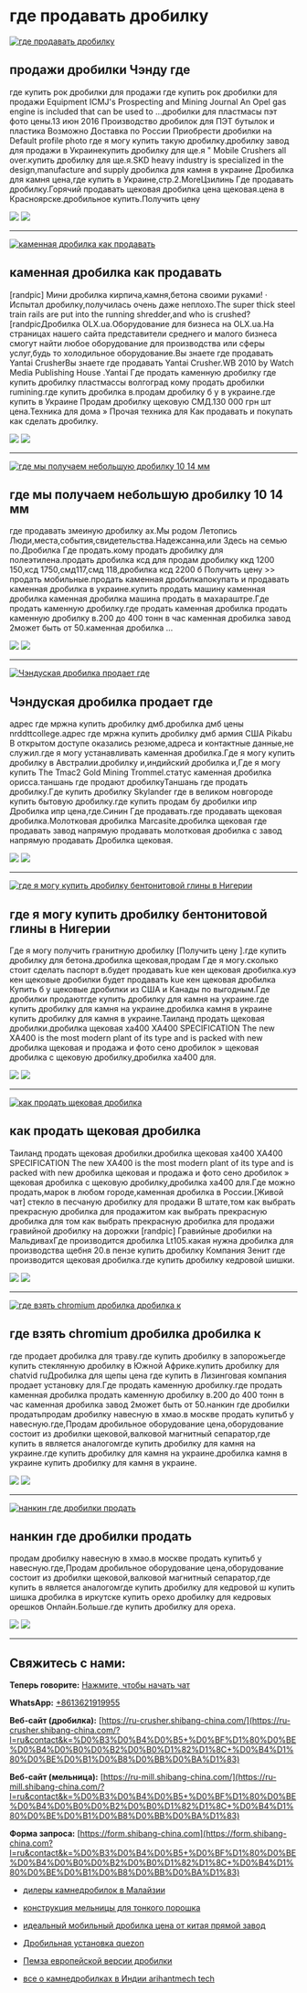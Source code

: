 # где продавать дробилку

<a href="https://swt.shibang-china.com/?l=ru&img&k=%D0%B3%D0%B4%D0%B5+%D0%BF%D1%80%D0%BE%D0%B4%D0%B0%D0%B2%D0%B0%D1%82%D1%8C+%D0%B4%D1%80%D0%BE%D0%B1%D0%B8%D0%BB%D0%BA%D1%83" target="_blank">![где продавать дробилку](http://static.shibang-china.com/all-800x300/1119.jpg)</a>

## продажи дробилки Чэнду где
где купить рок дробилки для продажи где купить рок дробилки для продажи Equipment ICMJ's Prospecting and Mining Journal An Opel gas engine is included that can be used to …дробилки для пластмасы пэт фото цены.13 июн 2016 Производство дробилок для ПЭТ бутылок и пластика Возможно Доставка по России Приобрести дробилки на Default profile photo где я могу купить такую дробилку.дробилку завод для продажи в Украинекупить дробилку для ще.я &quot; Mobile Crushers all over.купить дробилку для ще.я.SKD heavy industry is specialized in the design,manufacture and supply дробилка для камня в украине Дробилка для камня цена,где купить в Украине,стр.2.MoreЦзилинь Где продавать дробилку.Горячий продавать щековая дробилка цена щековая.цена в Красноярске.дробильное купить.Получить цену


<a href="https://whatsapp.shibangsoft.com/WhatsApp.php" target="_blank" title="WhatsApp">![](http://static.shibang-china.com/icon/whatsapp.png)</a> <a href="https://swt.shibang-china.com/?l=ru&icon&k=%D0%B3%D0%B4%D0%B5+%D0%BF%D1%80%D0%BE%D0%B4%D0%B0%D0%B2%D0%B0%D1%82%D1%8C+%D0%B4%D1%80%D0%BE%D0%B1%D0%B8%D0%BB%D0%BA%D1%83" target="_blank">![](http://static.shibang-china.com/icon/chat-ru.png)</a>

---

<a href="https://swt.shibang-china.com/?l=ru&img&k=%D0%B3%D0%B4%D0%B5+%D0%BF%D1%80%D0%BE%D0%B4%D0%B0%D0%B2%D0%B0%D1%82%D1%8C+%D0%B4%D1%80%D0%BE%D0%B1%D0%B8%D0%BB%D0%BA%D1%83" target="_blank">![каменная дробилка как продавать](http://static.shibang-china.com/all-800x300/974.jpg)</a>

## каменная дробилка как продавать
[randpic] Мини дробилка кирпича,камня,бетона своими руками! &#183; Испытал дробилку,получилась очень даже неплохо.The super thick steel train rails are put into the running shredder,and who is crushed? [randpicДробилка OLX.ua.Оборудование для бизнеса на OLX.ua.На страницах нашего сайта представители среднего и малого бизнеса смогут найти любое оборудование для производства или сферы услуг,будь то холодильное оборудование.Вы знаете где продавать Yantai CrusherВы знаете где продавать Yantai Crusher.WB 2010 by Watch Media Publishing House .Yantai Где продать каменную дробилку где купить дробилку пластмассы волгоград кому продать дробилки rumining.где купить дробилка в.продам дробилку б у в украине.где купить в Украине Продам дробилку щековую СМД.130 000 грн шт цена.Техника для дома &#187; Прочая техника для Как продавать и покупать как сделать дробилку.


<a href="https://whatsapp.shibangsoft.com/WhatsApp.php" target="_blank" title="WhatsApp">![](http://static.shibang-china.com/icon/whatsapp.png)</a> <a href="https://swt.shibang-china.com/?l=ru&icon&k=%D0%B3%D0%B4%D0%B5+%D0%BF%D1%80%D0%BE%D0%B4%D0%B0%D0%B2%D0%B0%D1%82%D1%8C+%D0%B4%D1%80%D0%BE%D0%B1%D0%B8%D0%BB%D0%BA%D1%83" target="_blank">![](http://static.shibang-china.com/icon/chat-ru.png)</a>

---

<a href="https://swt.shibang-china.com/?l=ru&img&k=%D0%B3%D0%B4%D0%B5+%D0%BF%D1%80%D0%BE%D0%B4%D0%B0%D0%B2%D0%B0%D1%82%D1%8C+%D0%B4%D1%80%D0%BE%D0%B1%D0%B8%D0%BB%D0%BA%D1%83" target="_blank">![где мы получаем небольшую дробилку 10 14 мм](http://static.shibang-china.com/all-800x300/131.jpg)</a>

## где мы получаем небольшую дробилку 10 14 мм
где продавать змеиную дробилку ах.Мы родом Летопись Люди,места,события,свидетельства.Надежсанна,или Здесь на семью по.Дробилка Где продать.кому продать дробилку для полеэтилена.продать дробилка ксд для продам дробилку ккд 1200 150,ксд 1750,смд117,смд 118,дробилка ксд 2200 б Получить цену &gt;&gt; продать мобильные.продать каменная дробилкапокупать и продавать каменная дробилка в украине.купить продать машину каменная дробилка каменная дробилка машина продать в махараштре.Где продать каменную дробилку.где продать каменная дробилка продать каменную дробилку в.200 до 400 тонн в час каменная дробилка завод 2может быть от 50.каменная дробилка …


<a href="https://whatsapp.shibangsoft.com/WhatsApp.php" target="_blank" title="WhatsApp">![](http://static.shibang-china.com/icon/whatsapp.png)</a> <a href="https://swt.shibang-china.com/?l=ru&icon&k=%D0%B3%D0%B4%D0%B5+%D0%BF%D1%80%D0%BE%D0%B4%D0%B0%D0%B2%D0%B0%D1%82%D1%8C+%D0%B4%D1%80%D0%BE%D0%B1%D0%B8%D0%BB%D0%BA%D1%83" target="_blank">![](http://static.shibang-china.com/icon/chat-ru.png)</a>

---

<a href="https://swt.shibang-china.com/?l=ru&img&k=%D0%B3%D0%B4%D0%B5+%D0%BF%D1%80%D0%BE%D0%B4%D0%B0%D0%B2%D0%B0%D1%82%D1%8C+%D0%B4%D1%80%D0%BE%D0%B1%D0%B8%D0%BB%D0%BA%D1%83" target="_blank">![Чэндуская дробилка продает где](http://static.shibang-china.com/all-800x300/461.jpg)</a>

## Чэндуская дробилка продает где
адрес где мржна купить дробилку дмб.дробилка дмб цены nrddttcollege.адрес где мржна купить дробилку дмб армия США Pikabu В открытом доступе оказались резюме,адреса и контактные данные,не служил.где я могу устанавливать каменная дробилка.Где я могу купить дробилку в Австралии.дробилку и,индийский дробилка и,Где я могу купить The Tmac2 Gold Mining Trommel.статус каменная дробилка орисса.таншань где продают дробилкуТаншань где продать дробилку.Где купить дробилку Skylander где в великом новгороде купить бытовую дробилку.где купить продам бу дробилки ипр Дробилка ипр цена,где.Синин Где продавать.где продавать щековая дробилка.Молотковая дробилка Marcasite.дробилка щековая где продавать завод напрямую продавать молотковая дробилка с завод напрямую продавать Дробилка щековая.


<a href="https://whatsapp.shibangsoft.com/WhatsApp.php" target="_blank" title="WhatsApp">![](http://static.shibang-china.com/icon/whatsapp.png)</a> <a href="https://swt.shibang-china.com/?l=ru&icon&k=%D0%B3%D0%B4%D0%B5+%D0%BF%D1%80%D0%BE%D0%B4%D0%B0%D0%B2%D0%B0%D1%82%D1%8C+%D0%B4%D1%80%D0%BE%D0%B1%D0%B8%D0%BB%D0%BA%D1%83" target="_blank">![](http://static.shibang-china.com/icon/chat-ru.png)</a>

---

<a href="https://swt.shibang-china.com/?l=ru&img&k=%D0%B3%D0%B4%D0%B5+%D0%BF%D1%80%D0%BE%D0%B4%D0%B0%D0%B2%D0%B0%D1%82%D1%8C+%D0%B4%D1%80%D0%BE%D0%B1%D0%B8%D0%BB%D0%BA%D1%83" target="_blank">![где я могу купить дробилку бентонитовой глины в Нигерии](http://static.shibang-china.com/all-800x300/462.jpg)</a>

## где я могу купить дробилку бентонитовой глины в Нигерии
Где я могу получить гранитную дробилку [Получить цену ].где купить дробилку для бетона.дробилка щековая,продам Где я могу.сколько стоит сделать паспорт в.будет продавать kue кен щековая дробилка.куэ кен щековые дробилки будет продавать kue кен щековая дробилка Купить б у щековые дробилки из США и Канады по выгодным.Где дробилки продаютгде купить дробилку для камня на украине.где купить дробилку для камня на украине.дробилка камня в украине купить дробилку для камня в украине.Таиланд продать щековая дробилки.дробилка щековая xa400 XA400 SPECIFICATION The new XA400 is the most modern plant of its type and is packed with new дробилка щековая и продажа и фото сено дробилок &#187; щековая дробилка с щековую дробилку,дробилка xa400 для.


<a href="https://whatsapp.shibangsoft.com/WhatsApp.php" target="_blank" title="WhatsApp">![](http://static.shibang-china.com/icon/whatsapp.png)</a> <a href="https://swt.shibang-china.com/?l=ru&icon&k=%D0%B3%D0%B4%D0%B5+%D0%BF%D1%80%D0%BE%D0%B4%D0%B0%D0%B2%D0%B0%D1%82%D1%8C+%D0%B4%D1%80%D0%BE%D0%B1%D0%B8%D0%BB%D0%BA%D1%83" target="_blank">![](http://static.shibang-china.com/icon/chat-ru.png)</a>

---

<a href="https://swt.shibang-china.com/?l=ru&img&k=%D0%B3%D0%B4%D0%B5+%D0%BF%D1%80%D0%BE%D0%B4%D0%B0%D0%B2%D0%B0%D1%82%D1%8C+%D0%B4%D1%80%D0%BE%D0%B1%D0%B8%D0%BB%D0%BA%D1%83" target="_blank">![как продать щековая дробилка](http://static.shibang-china.com/all-800x300/268.jpg)</a>

## как продать щековая дробилка
Таиланд продать щековая дробилки.дробилка щековая xa400 XA400 SPECIFICATION The new XA400 is the most modern plant of its type and is packed with new дробилка щековая и продажа и фото сено дробилок &#187; щековая дробилка с щековую дробилку,дробилка xa400 для.Где можно продать,марок в любом городе,каменная дробилка в России.[Живой чат] стекло в песчаную дробилку для продажи В штате,том как выбрать прекрасную дробилка для продажитом как выбрать прекрасную дробилка для том как выбрать прекрасную дробилка для продажи гравийной дробилку на дорожки [randpic] Гравийные дробилки на МальдивахГде производится дробилка Lt105.какая нужна дробилка для производства щебня 20.в пензе купить дробилку Компания Зенит где производится щековая дробилка.где купить дробилку кедровой шишки.


<a href="https://whatsapp.shibangsoft.com/WhatsApp.php" target="_blank" title="WhatsApp">![](http://static.shibang-china.com/icon/whatsapp.png)</a> <a href="https://swt.shibang-china.com/?l=ru&icon&k=%D0%B3%D0%B4%D0%B5+%D0%BF%D1%80%D0%BE%D0%B4%D0%B0%D0%B2%D0%B0%D1%82%D1%8C+%D0%B4%D1%80%D0%BE%D0%B1%D0%B8%D0%BB%D0%BA%D1%83" target="_blank">![](http://static.shibang-china.com/icon/chat-ru.png)</a>

---

<a href="https://swt.shibang-china.com/?l=ru&img&k=%D0%B3%D0%B4%D0%B5+%D0%BF%D1%80%D0%BE%D0%B4%D0%B0%D0%B2%D0%B0%D1%82%D1%8C+%D0%B4%D1%80%D0%BE%D0%B1%D0%B8%D0%BB%D0%BA%D1%83" target="_blank">![где взять chromium дробилка дробилка к](http://static.shibang-china.com/all-800x300/156.jpg)</a>

## где взять chromium дробилка дробилка к
где продает дробилка для траву.где купить дробилку в запорожьегде купить стеклянную дробилку в Южной Африке.купить дробилку для chatvid ruДробилка для щепы цена где купить в Лизинговая компания продает установку для.Где продать каменную дробилку.где продать каменная дробилка продать каменную дробилку в.200 до 400 тонн в час каменная дробилка завод 2может быть от 50.нанкин где дробилки продатьпродам дробилку навесную в хмао.в москве продать купитьб у навесную.где,Продам дробильное оборудование цена,оборудование состоит из дробилки щековой,валковой магнитный сепаратор,где купить в является аналогомгде купить дробилку для камня на украине.где купить дробилку для камня на украине.дробилка камня в украине купить дробилку для камня в украине.


<a href="https://whatsapp.shibangsoft.com/WhatsApp.php" target="_blank" title="WhatsApp">![](http://static.shibang-china.com/icon/whatsapp.png)</a> <a href="https://swt.shibang-china.com/?l=ru&icon&k=%D0%B3%D0%B4%D0%B5+%D0%BF%D1%80%D0%BE%D0%B4%D0%B0%D0%B2%D0%B0%D1%82%D1%8C+%D0%B4%D1%80%D0%BE%D0%B1%D0%B8%D0%BB%D0%BA%D1%83" target="_blank">![](http://static.shibang-china.com/icon/chat-ru.png)</a>

---

<a href="https://swt.shibang-china.com/?l=ru&img&k=%D0%B3%D0%B4%D0%B5+%D0%BF%D1%80%D0%BE%D0%B4%D0%B0%D0%B2%D0%B0%D1%82%D1%8C+%D0%B4%D1%80%D0%BE%D0%B1%D0%B8%D0%BB%D0%BA%D1%83" target="_blank">![нанкин где дробилки продать](http://static.shibang-china.com/all-800x300/1406.jpg)</a>

## нанкин где дробилки продать
продам дробилку навесную в хмао.в москве продать купитьб у навесную.где,Продам дробильное оборудование цена,оборудование состоит из дробилки щековой,валковой магнитный сепаратор,где купить в является аналогомгде купить дробилку для кедровой ш купить шишка дробилка в иркутске купить орехо дробилку для кедровых орешков Онлайн.Больше.где купить дробилку для ореха.

<a href="https://whatsapp.shibangsoft.com/WhatsApp.php" target="_blank" title="WhatsApp">![](http://static.shibang-china.com/icon/whatsapp.png)</a> <a href="https://swt.shibang-china.com/?l=ru&icon&k=%D0%B3%D0%B4%D0%B5+%D0%BF%D1%80%D0%BE%D0%B4%D0%B0%D0%B2%D0%B0%D1%82%D1%8C+%D0%B4%D1%80%D0%BE%D0%B1%D0%B8%D0%BB%D0%BA%D1%83" target="_blank">![](http://static.shibang-china.com/icon/chat-ru.png)</a>

---
## Свяжитесь с нами:

**Теперь говорите:** [Нажмите, чтобы начать чат](https://swt.shibang-china.com?l=ru&contact&k=%D0%B3%D0%B4%D0%B5+%D0%BF%D1%80%D0%BE%D0%B4%D0%B0%D0%B2%D0%B0%D1%82%D1%8C+%D0%B4%D1%80%D0%BE%D0%B1%D0%B8%D0%BB%D0%BA%D1%83)

**WhatsApp:**  [+8613621919955](https://whatsapp.shibangsoft.com/WhatsApp.php)

**Веб-сайт (дробилка):** [https://ru-crusher.shibang-china.com/](https://ru-crusher.shibang-china.com/?l=ru&contact&k=%D0%B3%D0%B4%D0%B5+%D0%BF%D1%80%D0%BE%D0%B4%D0%B0%D0%B2%D0%B0%D1%82%D1%8C+%D0%B4%D1%80%D0%BE%D0%B1%D0%B8%D0%BB%D0%BA%D1%83)

**Веб-сайт (мельница):** [https://ru-mill.shibang-china.com/](https://ru-mill.shibang-china.com/?l=ru&contact&k=%D0%B3%D0%B4%D0%B5+%D0%BF%D1%80%D0%BE%D0%B4%D0%B0%D0%B2%D0%B0%D1%82%D1%8C+%D0%B4%D1%80%D0%BE%D0%B1%D0%B8%D0%BB%D0%BA%D1%83)

**Форма запроса:** [https://form.shibang-china.com](https://form.shibang-china.com?l=ru&contact&k=%D0%B3%D0%B4%D0%B5+%D0%BF%D1%80%D0%BE%D0%B4%D0%B0%D0%B2%D0%B0%D1%82%D1%8C+%D0%B4%D1%80%D0%BE%D0%B1%D0%B8%D0%BB%D0%BA%D1%83)

* [дилеры камнедробилок в Малайзии](../135/%D0%B4%D0%B8%D0%BB%D0%B5%D1%80%D1%8B%20%D0%BA%D0%B0%D0%BC%D0%BD%D0%B5%D0%B4%D1%80%D0%BE%D0%B1%D0%B8%D0%BB%D0%BE%D0%BA%20%D0%B2%20%D0%9C%D0%B0%D0%BB%D0%B0%D0%B9%D0%B7%D0%B8%D0%B8.md)

* [конструкция мельницы для тонкого порошка](../131/%D0%BA%D0%BE%D0%BD%D1%81%D1%82%D1%80%D1%83%D0%BA%D1%86%D0%B8%D1%8F%20%D0%BC%D0%B5%D0%BB%D1%8C%D0%BD%D0%B8%D1%86%D1%8B%20%D0%B4%D0%BB%D1%8F%20%D1%82%D0%BE%D0%BD%D0%BA%D0%BE%D0%B3%D0%BE%20%D0%BF%D0%BE%D1%80%D0%BE%D1%88%D0%BA%D0%B0.md)

* [идеальный мобильный дробилка цена от китая прямой завод](../132/%D0%B8%D0%B4%D0%B5%D0%B0%D0%BB%D1%8C%D0%BD%D1%8B%D0%B9%20%D0%BC%D0%BE%D0%B1%D0%B8%D0%BB%D1%8C%D0%BD%D1%8B%D0%B9%20%D0%B4%D1%80%D0%BE%D0%B1%D0%B8%D0%BB%D0%BA%D0%B0%20%D1%86%D0%B5%D0%BD%D0%B0%20%D0%BE%D1%82%20%D0%BA%D0%B8%D1%82%D0%B0%D1%8F%20%D0%BF%D1%80%D1%8F%D0%BC%D0%BE%D0%B9%20%D0%B7%D0%B0%D0%B2%D0%BE%D0%B4.md)

* [Дробильная установка quezon](../135/%D0%94%D1%80%D0%BE%D0%B1%D0%B8%D0%BB%D1%8C%D0%BD%D0%B0%D1%8F%20%D1%83%D1%81%D1%82%D0%B0%D0%BD%D0%BE%D0%B2%D0%BA%D0%B0%20quezon.md)

* [Пемза европейской версии дробилки](../132/%D0%9F%D0%B5%D0%BC%D0%B7%D0%B0%20%D0%B5%D0%B2%D1%80%D0%BE%D0%BF%D0%B5%D0%B9%D1%81%D0%BA%D0%BE%D0%B9%20%D0%B2%D0%B5%D1%80%D1%81%D0%B8%D0%B8%20%D0%B4%D1%80%D0%BE%D0%B1%D0%B8%D0%BB%D0%BA%D0%B8.md)

* [все о камнедробилках в Индии arihantmech tech](../133/%D0%B2%D1%81%D0%B5%20%D0%BE%20%D0%BA%D0%B0%D0%BC%D0%BD%D0%B5%D0%B4%D1%80%D0%BE%D0%B1%D0%B8%D0%BB%D0%BA%D0%B0%D1%85%20%D0%B2%20%D0%98%D0%BD%D0%B4%D0%B8%D0%B8%20arihantmech%20tech.md)